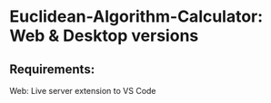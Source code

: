 # Euclidean-Algorithm-Calculator: Web & Desktop versions

## Requirements:
Web: Live server extension to VS Code
